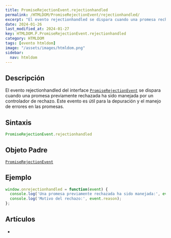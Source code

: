 ```yaml
---
title: PromiseRejectionEvent.rejectionhandled
permalink: /HTMLDOM/PromiseRejectionEvent/rejectionhandled/
excerpt: "El evento rejectionhandled se dispara cuando una promesa rechazada es manejada en JavaScript."
date: 2024-01-26
last_modified_at: 2024-01-27
key: HTMLDOM.P.PromiseRejectionEvent.rejectionhandled
category: HTMLDOM
tags: [evento htmldom]
image: "/assets/images/htmldom.png"
sidebar:
  nav: htmldom
---
```


## Descripción


El evento rejectionhandled del interface [`PromiseRejectionEvent`](https://www.w3api.com/HTMLDOM/PromiseRejectionEvent/) se dispara cuando una promesa previamente rechazada ha sido manejada por un controlador de rechazo. Este evento es útil para la depuración y el manejo de errores en las promesas.


## Sintaxis


```javascript
PromiseRejectionEvent.rejectionhandled
```


## Objeto Padre


[`PromiseRejectionEvent`](https://www.w3api.com/HTMLDOM/PromiseRejectionEvent/)


## Ejemplo


```javascript
window.onrejectionhandled = function(event) {
  console.log('Una promesa previamente rechazada ha sido manejada:', event.promise);
  console.log('Motivo del rechazo:', event.reason);
};
```


## Artículos

- 
